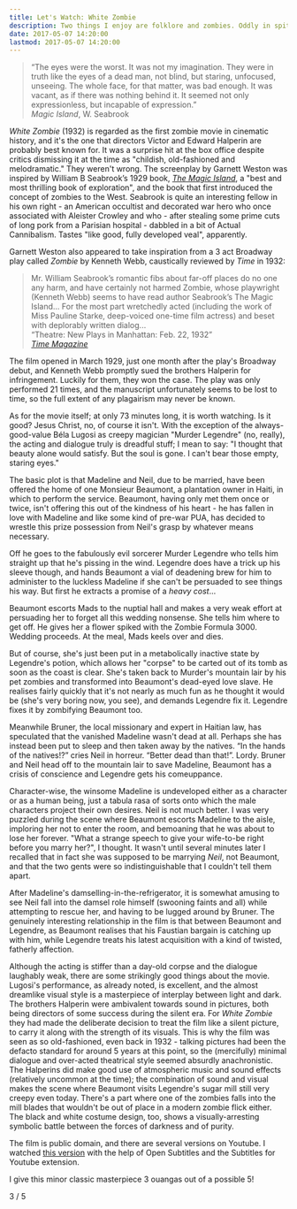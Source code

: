 ```yaml
---
title: Let's Watch: White Zombie
description: Two things I enjoy are folklore and zombies. Oddly in spite of the latter I've never been much of a movie fan; being deaf means I'm obliged to use subtitles and since I'm reading anyway, why not just read a book? But I am interested in the origins of the zombies we know and love today, so since it's Zombie Awareness Month, I've decided to embark on a journey of cinematic discovery, if you will, a zomboddysey, of the zombie canon in cinematic history. So let's watch White Zombie!
date: 2017-05-07 14:20:00
lastmod: 2017-05-07 14:20:00
---
```


>“The eyes were the worst. It was not my imagination. They were in truth like the eyes of a dead man, not blind, but staring, unfocused, unseeing. The whole face, for that matter, was bad enough. It was vacant, as if there was nothing behind it. It seemed not only expressionless, but incapable of expression.”  
>_Magic Island_, W. Seabrook

_White Zombie_ (1932) is regarded as the first zombie movie in cinematic history, and it's the one that directors Victor and Edward Halperin are probably best known for. It was a surprise hit at the box office despite critics dismissing it at the time as "childish, old-fashioned and melodramatic." They weren't wrong. The screenplay by Garnett Weston was inspired by William B Seabrook’s 1929 book, [_The Magic Island_](https://www.amazon.co.uk/Magic-Island-William-Seabrook/dp/048679962X), a "best and most thrilling book of exploration", and the book that first introduced the concept of zombies to the West. Seabrook is quite an interesting fellow in his own right - an American occultist and decorated war hero who once associated with Aleister Crowley and who - after stealing some prime cuts of long pork from a Parisian hospital - dabbled in a bit of Actual Cannibalism. Tastes "like good, fully developed veal", apparently.

Garnett Weston also appeared to take inspiration from a 3 act Broadway play called _Zombie_ by Kenneth Webb, caustically reviewed by _Time_ in 1932:

>Mr. William Seabrook’s romantic fibs about far-off places do no one any harm, and have certainly not harmed Zombie, whose playwright (Kenneth Webb) seems to have read author Seabrook’s The Magic Island... For the most part wretchedly acted (including the work of Miss Pauline Starke, deep-voiced one-time film actress) and beset with deplorably written dialog...  
>“Theatre: New Plays in Manhattan: Feb. 22, 1932”  
>[_Time Magazine_](http://content.time.com/time/magazine/article/0,9171,743239-1,00.html)  

The film opened in March 1929, just one month after the play's Broadway debut, and Kenneth Webb promptly sued the brothers Halperin for infringement. Luckily for them, they won the case. The play was only performed 21 times, and the manuscript unfortunately seems to be lost to time, so the full extent of any plagairism may never be known. 

As for the movie itself; at only 73 minutes long, it is worth watching. Is it good? Jesus Christ, no, of course it isn't. With the exception of the always-good-value Béla Lugosi as creepy magician "Murder Legendre" (no, really), the acting and dialogue truly is dreadful stuff; I mean to say: "I thought that beauty alone would satisfy. But the soul is gone. I can't bear those empty, staring eyes."

The basic plot is that Madeline and Neil, due to be married, have been offered the home of one Monsieur Beaumont, a plantation owner in Haiti, in which to perform the service. Beaumont, having only met them once or twice, isn't offering this out of the kindness of his heart - he has fallen in love with Madeline and like some kind of pre-war PUA, has decided to wrestle this prize possession from Neil's grasp by whatever means necessary. 

Off he goes to the fabulously evil sorcerer Murder Legendre who tells him straight up that he's pissing in the wind. Legendre does have a trick up his sleeve though, and hands Beaumont a vial of deadening brew for him to administer to the luckless Madeline if she can't be persuaded to see things his way. But first he extracts a promise of a _heavy cost_...

Beaumont escorts Mads to the nuptial hall and makes a very weak effort at persuading her to forget all this wedding nonsense. She tells him where to get off. He gives her a flower spiked with the Zombie Formula 3000. Wedding proceeds. At the meal, Mads keels over and dies.

But of course, she's just been put in a metabolically inactive state by Legendre's potion, which allows her "corpse" to be carted out of its tomb as soon as the coast is clear. She's taken back to Murder's mountain lair by his pet zombies and transformed into Beaumont's dead-eyed love slave. He realises fairly quickly that it's not nearly as much fun as he thought it would be (she's very boring now, you see), and demands Legendre fix it. Legendre fixes it by zombifying Beaumont too. 

Meanwhile Bruner, the local missionary and expert in Haitian law, has speculated that the vanished Madeline wasn't dead at all. Perhaps she has instead been put to sleep and then taken away by the natives. “In the hands of the natives!?” cries Neil in horreur. “Better dead than that!”. Lordy. Bruner and Neil head off to the mountain lair to save Madeline, Beaumont has a crisis of conscience and Legendre gets his comeuppance. 

Character-wise, the winsome Madeline is undeveloped either as a character or as a human being, just a tabula rasa of sorts onto which the male characters project their own desires. Neil is not much better. I was very puzzled during the scene where Beaumont escorts Madeline to the aisle, imploring her not to enter the room, and bemoaning that he was about to lose her forever. "What a strange speech to give your wife-to-be right before you marry her?", I thought. It wasn't until several minutes later I recalled that in fact she was supposed to be marrying _Neil_, not Beaumont, and that the two gents were so indistinguishable that I couldn't tell them apart. 

After Madeline's damselling-in-the-refrigerator, it is somewhat amusing to see Neil fall into the damsel role himself (swooning faints and all) while attempting to rescue her, and having to be lugged around by Bruner. The genuinely interesting relationship in the film is that between Beaumont and Legendre, as Beaumont realises that his Faustian bargain is catching up with him, while Legendre treats his latest acquisition with a kind of twisted, fatherly affection.

Although the acting is stiffer than a day-old corpse and the dialogue laughably weak, there are some strikingly good things about the movie. Lugosi's performance, as already noted, is excellent, and the almost dreamlike visual style is a masterpiece of interplay between light and dark. The brothers Halperin were ambivalent towards sound in pictures, both being directors of some success during the silent era. For _White Zombie_ they had made the deliberate decision to treat the film like a silent picture, to carry it along with the strength of its visuals. This is why the film was seen as so old-fashioned, even back in 1932 - talking pictures had been the defacto standard for around 5 years at this point, so the (mercifully) minimal dialogue and over-acted theatrical style seemed absurdly anachronistic. The Halperins did make good use of atmospheric music and sound effects (relatively uncommon at the time); the combination of sound and visual makes the scene where Beaumont visits Legendre's sugar mill still very creepy even today. There's a part where one of the zombies falls into the mill blades that wouldn't be out of place in a modern zombie flick either. The black and white costume design, too, shows a visually-arresting symbolic battle between the forces of darkness and of purity. 

The film is public domain, and there are several versions on Youtube. I watched [this version](https://www.youtube.com/watch?v=lQ0hL4EBC58) with the help of Open Subtitles and the Subtitles for Youtube extension. 

I give this minor classic masterpiece 3 ouangas out of a possible 5!

<div class="zombie-stars three-of-five">3 / 5</div>
